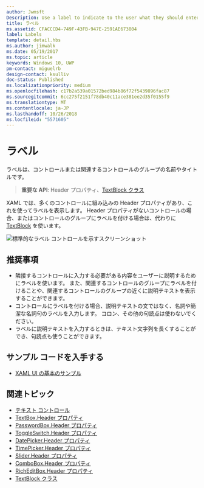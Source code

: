 ```yaml
---
author: Jwmsft
Description: Use a label to indicate to the user what they should enter into an adjacent control. You can also label a group of related controls, or display instructional text near a group of related controls.
title: ラベル
ms.assetid: CFACCCD4-749F-43FB-947E-2591AE673804
label: Labels
template: detail.hbs
ms.author: jimwalk
ms.date: 05/19/2017
ms.topic: article
keywords: Windows 10, UWP
pm-contact: miguelrb
design-contact: ksulliv
doc-status: Published
ms.localizationpriority: medium
ms.openlocfilehash: c17b2a539a01572bed984b86f72f5439896fac87
ms.sourcegitcommit: 6cc275f2151f78db40c11ace381ee2d35f0155f9
ms.translationtype: MT
ms.contentlocale: ja-JP
ms.lasthandoff: 10/26/2018
ms.locfileid: "5571605"
---
```

# <a name="labels"></a>ラベル

 

ラベルは、コントロールまたは関連するコントロールのグループの名前やタイトルです。

> **重要な API**: Header プロパティ、[TextBlock クラス](https://msdn.microsoft.com/library/windows/apps/br209652)

XAML では、多くのコントロールに組み込みの Header プロパティがあり、これを使ってラベルを表示します。 Header プロパティがないコントロールの場合、またはコントロールのグループにラベルを付ける場合は、代わりに [TextBlock](https://msdn.microsoft.com/library/windows/apps/br209652) を使います。

![標準的なラベル コントロールを示すスクリーンショット](images/label-standard.png)

## <a name="recommendations"></a>推奨事項


-   隣接するコントロールに入力する必要がある内容をユーザーに説明するためにラベルを使います。 また、関連するコントロールのグループにラベルを付けることや、関連するコントロールのグループの近くに説明テキストを表示することができます。
-   コントロールにラベルを付ける場合、説明テキストの文ではなく、名詞や簡潔な名詞句のラベルを入力します。 コロン、その他の句読点は使わないでください。
-   ラベルに説明テキストを入力するときは、テキスト文字列を長くすることができ、句読点も使うことができます。


## <a name="get-the-sample-code"></a>サンプル コードを入手する
* [XAML UI の基本のサンプル](https://github.com/Microsoft/Windows-universal-samples/blob/master/Samples/XamlUIBasics)

## <a name="related-topics"></a>関連トピック
* [テキスト コントロール](text-controls.md)
* [TextBox.Header プロパティ](https://msdn.microsoft.com/library/windows/apps/dn252861)
* [PasswordBox.Header プロパティ](https://msdn.microsoft.com/library/windows/apps/dn299051)
* [ToggleSwitch.Header プロパティ](https://msdn.microsoft.com/library/windows/apps/br209713)
* [DatePicker.Header プロパティ](https://msdn.microsoft.com/library/windows/apps/dn279460)
* [TimePicker.Header プロパティ](https://msdn.microsoft.com/library/windows/apps/dn299286)
* [Slider.Header プロパティ](https://msdn.microsoft.com/library/windows/apps/dn252829)
* [ComboBox.Header プロパティ](https://msdn.microsoft.com/library/windows/apps/dn279416)
* [RichEditBox.Header プロパティ](https://msdn.microsoft.com/library/windows/apps/dn252726)
* [TextBlock クラス](https://msdn.microsoft.com/library/windows/apps/br209652)

 

 





